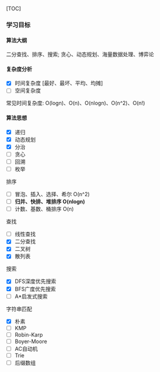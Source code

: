 [TOC]

### 学习目标

#### 算法大纲

二分查找、排序、搜索; 贪心、动态规划、海量数据处理、博弈论

#### 复杂度分析

- [x] 时间复杂度 [最好、最坏、平均、均摊]
- [ ] 空间复杂度

常见时间复杂度:  O(logn)、O(n)、O(nlogn)、O(n^2)、O(n!)

#### 算法思想

- [x] 递归
- [x] 动态规划
- [x] 分治
- [ ] 贪心
- [ ] 回溯
- [ ] 枚举

排序

- [ ] 冒泡、插入、选择、希尔 O(n^2)
- [ ] **归并、快排、堆排序 O(nlogn)**
- [ ] 计数、基数、桶排序 O(n)

查找

- [ ] 线性查找
- [x] 二分查找 
- [x] 二叉树
- [x] 散列表

搜索

- [x] DFS深度优先搜索
- [x] BFS广度优先搜索
- [ ] A*启发式搜索

字符串匹配

- [x] 朴素
- [ ] KMP
- [ ] Robin-Karp
- [ ] Boyer-Moore
- [ ] AC自动机
- [ ] Trie
- [ ] 后缀数组
